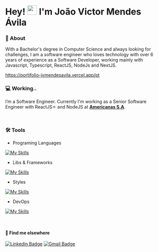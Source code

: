 #  Hey! <img src="https://media.giphy.com/media/hvRJCLFzcasrR4ia7z/giphy.gif" width="30" > I'm João Victor Mendes Ávila 

### 👤 About 

With a Bachelor's degree in Computer Science and always looking for challenges, I am a software engineer who loves technology with over 6 years of experience as a Software Developer, working mainly with Javascript, Typescript, ReactJS, NodeJs and NextJS.

https://portifolio-jvmendesavila.vercel.app/pt

### 💻 Working..
I’m a Software Engineer. Currently I'm working as a Senior Software Engineer with ReactJS⚛️ and NodeJS at [**Americanas S.A**](https://www.linkedin.com/company/americanas-sa).

<br/>

### 🛠️ Tools

- Programing Languages
<!-- -  -->
[![My Skills](https://skillicons.dev/icons?i=js,ts,java,py&theme=dark)](https://skillicons.dev)

- Libs & Frameworks
<!-- -  -->
[![My Skills](https://skillicons.dev/icons?i=react,next,vue,angular,nodejs,express&theme=dark)](https://skillicons.dev)

- Styles
<!-- -  -->
[![My Skills](https://skillicons.dev/icons?i=materialui,tailwind,styledcomponents,html,css,svg&theme=dark)](https://skillicons.dev)

- DevOps
<!-- -  -->
[![My Skills](https://skillicons.dev/icons?i=k8s,docker,git&theme=dark)](https://skillicons.dev)

<br/>

#### 💬 Find me elsewhere
[![Linkedin Badge](https://img.shields.io/badge/-Linkedin-blue?style=flat-square&logo=Linkedin&logoColor=white&link=https://www.linkedin.com/in/joão-victor-mendes-ávila-699b76158/)](https://www.linkedin.com/in/joão-victor-mendes-ávila-699b76158/) 
[![Gmail Badge](https://img.shields.io/badge/-joaovictormendesavila@gmail.com-c14438?style=flat-square&logo=Gmail&logoColor=white&link=mailto:joaovictormendesavila@gmail.com)](mailto:joaovictormendesavila@gmail.com)
